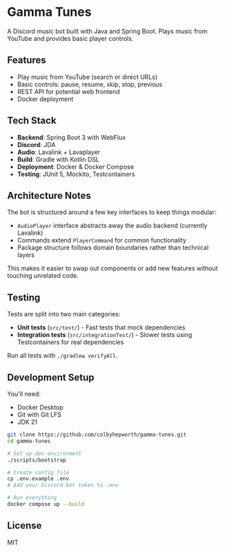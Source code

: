 # Gamma Tunes

A Discord music bot built with Java and Spring Boot. Plays music from YouTube and provides basic player controls.

## Features

- Play music from YouTube (search or direct URLs)
- Basic controls: pause, resume, skip, stop, previous
- REST API for potential web frontend
- Docker deployment

## Tech Stack

- **Backend**: Spring Boot 3 with WebFlux
- **Discord**: JDA
- **Audio**: Lavalink + Lavaplayer
- **Build**: Gradle with Kotlin DSL
- **Deployment**: Docker & Docker Compose
- **Testing**: JUnit 5, Mockito, Testcontainers

## Architecture Notes

The bot is structured around a few key interfaces to keep things modular:

- `AudioPlayer` interface abstracts away the audio backend (currently Lavalink)
- Commands extend `PlayerCommand` for common functionality
- Package structure follows domain boundaries rather than technical layers

This makes it easier to swap out components or add new features without touching unrelated code.

## Testing

Tests are split into two main categories:

- **Unit tests** (`src/test/`) - Fast tests that mock dependencies
- **Integration tests** (`src/integrationTest/`) - Slower tests using Testcontainers for real dependencies

Run all tests with `./gradlew verifyAll`.

## Development Setup

You'll need:
- Docker Desktop
- Git with Git LFS
- JDK 21

```bash
git clone https://github.com/colbyhepworth/gamma-tunes.git
cd gamma-tunes

# Set up dev environment
./scripts/bootstrap

# Create config file
cp .env.example .env
# Add your Discord bot token to .env

# Run everything
docker compose up --build
```

## License

MIT
